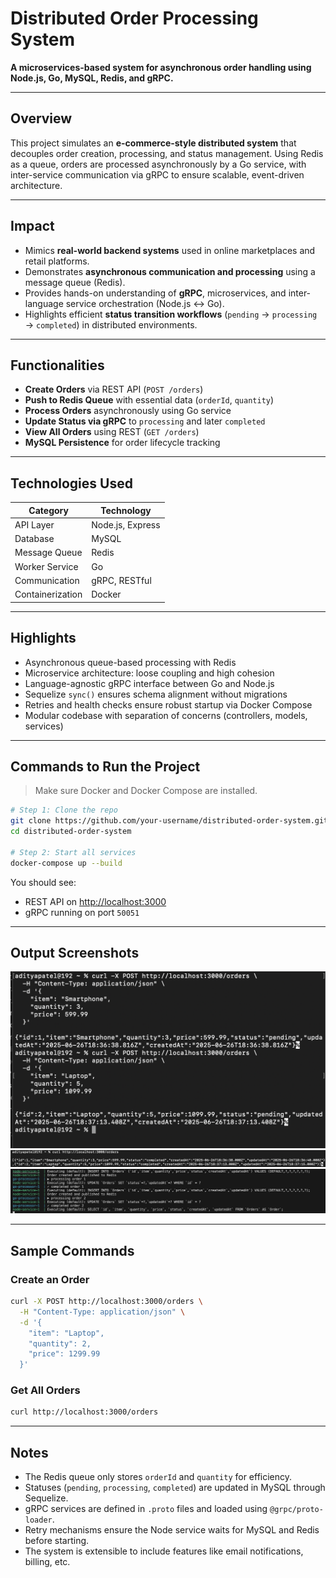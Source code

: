 # Distributed Order Processing System

**A microservices-based system for asynchronous order handling using Node.js, Go, MySQL, Redis, and gRPC.**

---

## Overview

This project simulates an **e-commerce-style distributed system** that decouples order creation, processing, and status management. Using Redis as a queue, orders are processed asynchronously by a Go service, with inter-service communication via gRPC to ensure scalable, event-driven architecture.

---

## Impact

* Mimics **real-world backend systems** used in online marketplaces and retail platforms.
* Demonstrates **asynchronous communication and processing** using a message queue (Redis).
* Provides hands-on understanding of **gRPC**, microservices, and inter-language service orchestration (Node.js ↔ Go).
* Highlights efficient **status transition workflows** (`pending` → `processing` → `completed`) in distributed environments.

---

## Functionalities

* **Create Orders** via REST API (`POST /orders`)
* **Push to Redis Queue** with essential data (`orderId`, `quantity`)
* **Process Orders** asynchronously using Go service
* **Update Status via gRPC** to `processing` and later `completed`
* **View All Orders** using REST (`GET /orders`)
* **MySQL Persistence** for order lifecycle tracking

---

## Technologies Used

| Category         | Technology             |
| ---------------- | ---------------------- |
| API Layer        | Node.js, Express       |
| Database         | MySQL                  |
| Message Queue            | Redis          |
| Worker Service   | Go                     |
| Communication    | gRPC, RESTful|
| Containerization | Docker |

---

## Highlights

* Asynchronous queue-based processing with Redis
* Microservice architecture: loose coupling and high cohesion
* Language-agnostic gRPC interface between Go and Node.js
* Sequelize `sync()` ensures schema alignment without migrations
* Retries and health checks ensure robust startup via Docker Compose
* Modular codebase with separation of concerns (controllers, models, services)

---

## Commands to Run the Project

> Make sure Docker and Docker Compose are installed.

```bash
# Step 1: Clone the repo
git clone https://github.com/your-username/distributed-order-system.git
cd distributed-order-system

# Step 2: Start all services
docker-compose up --build
```

You should see:

* REST API on [http://localhost:3000](http://localhost:3000)
* gRPC running on port `50051`

---

## Output Screenshots

![Create Order](./imgs/createOrder.png)
![Fetch All Orders](./imgs/fetchOrder.png)
![Output Logs](./imgs/outputLog.png)

---

## Sample Commands

### Create an Order

```bash
curl -X POST http://localhost:3000/orders \
  -H "Content-Type: application/json" \
  -d '{
    "item": "Laptop",
    "quantity": 2,
    "price": 1299.99
  }'
```

### Get All Orders

```bash
curl http://localhost:3000/orders
```

---

## Notes

* The Redis queue only stores `orderId` and `quantity` for efficiency.
* Statuses (`pending`, `processing`, `completed`) are updated in MySQL through Sequelize.
* gRPC services are defined in `.proto` files and loaded using `@grpc/proto-loader`.
* Retry mechanisms ensure the Node service waits for MySQL and Redis before starting.
* The system is extensible to include features like email notifications, billing, etc.
